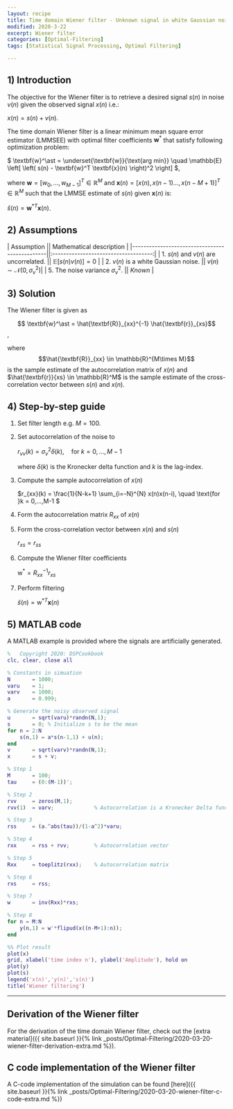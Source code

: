 ```yaml
---
layout: recipe
title: Time domain Wiener filter - Unknown signal in white Gaussian noise (TBD)
modified: 2020-3-22
excerpt: Wiener filter
categories: [Optimal-Filtering]
tags: [Statistical Signal Processing, Optimal Filtering]

---
```


[//]: # "Comment"

## 1) Introduction

The objective for the Wiener filter is to retrieve a desired signal $s(n)$ in noise $v(n)$ given the observed signal $x(n)$ i.e.:

$x(n) = s(n) + v(n).$

The time domain Wiener filter is a linear minimum mean square error estimator (LMMSEE) with optimal filter coefficients $\textbf{w}^\ast$ that satisfy following optimization problem:

$ \textbf{w}^\ast = \underset{\textbf{w}}{\text{arg min}} \quad \mathbb{E} \left[ \left( s(n) - \textbf{w}^T \textbf{x}(n) \right)^2 \right] $,

where $\textbf{w} = [w_0,...,w_{M-1}]^T \in \mathbb{R}^{M}$ and $\textbf{x}(n) = [x(n),x(n-1)...,x(n-M+1)]^T \in \mathbb{R}^{M}$ such that the LMMSE estimate of $s(n)$ given $\textbf{x}(n)$ is:

$\hat{s}(n) = \textbf{w}^{\ast T}\textbf{x}(n)$.



## 2) Assumptions


| Assumption   					 				|| Mathematical description   			| 
|-----------------------------------------------||:------------------------------------:|
| 1. $s(n)$ and $v(n)$ are uncorrelated. 		|| $\mathbb{E}[s(n)v(n)] = 0$ 			|
| 2. $v(n)$ is a white Gaussian noise. 			|| $v(n) \sim \mathcal{N}(0,\sigma_v^2)$|
| 5. The noise variance $\sigma_v^2$. 			|| _Known_ 								|


## 3) Solution

The Wiener filter is given as

$$	\textbf{w}^\ast = \hat{\textbf{R}}_{xx}^{-1} \hat{\textbf{r}}_{xs}$$,

where $$\hat{\textbf{R}}_{xx} \in \mathbb{R}^{M\times M}$$ is the sample estimate of the autocorrelation matrix of $x(n)$ and $\hat{\textbf{r}}{xs} \in \mathbb{R}^M$ is the sample estimate of the cross-correlation vector between $s(n)$ and $x(n)$.


## 4) Step-by-step guide

1. Set filter length e.g. $M=100$.
2. Set autocorrelation of the noise to

	$r_{vv}(k) = \sigma_v^2 \delta (k), \quad \text{for }k = 0,...,M-1$

	where $\delta (k)$ is the Kronecker delta function and $k$ is the lag-index.

4. Compute the sample autocorrelation of $x(n)$

	$r_{xx}(k) = \frac{1}{N-k+1} \sum_{i=-N}^{N} x(n)x(n-i), \quad \text{for }k = 0,...,M-1 $

5. Form the autocorrelation matrix $R_{xx}$ of $x(n)$
6. Form the cross-correlation vector between $x(n)$ and $s(n)$

	$r_{xs} = r_{ss}$

7. Compute the Wiener filter coefficients

	$\text{w}^{\ast} = R_{xx}^{-1}r_{xs}$

8. Perform filtering

	$\hat{s}(n) = \text{w}^{\ast T} \textbf{x}(n)$


## 5) MATLAB code

A MATLAB example is provided where the signals are artificially generated.

```matlab
%   Copyright 2020: DSPCookbook
clc, clear, close all

% Constants in simuation
N       = 1000;
varu    = 1;
varv    = 1000;
a       = 0.999;

% Generate the noisy observed signal
u       = sqrt(varu)*randn(N,1);
s       = 0; % Initialize s to be the mean
for n = 2:N
    s(n,1) = a*s(n-1,1) + u(n);
end
v       = sqrt(varv)*randn(N,1);
x       = s + v;

% Step 1
M       = 100;
tau     = (0:(M-1))';

% Step 2
rvv     = zeros(M,1);
rvv(1)  = varv;             % Autocorrelation is a Kronecker Delta function

% Step 3
rss     = (a.^abs(tau))/(1-a^2)*varu;

% Step 4
rxx     = rss + rvv;        % Autocorrelation vector

% Step 5
Rxx     = toeplitz(rxx);    % Autocorrelation matrix

% Step 6
rxs     = rss;

% Step 7
w       = inv(Rxx)*rxs;

% Step 8
for n = M:N
    y(n,1) = w'*flipud(x((n-M+1):n));
end

%% Plot result
plot(x)
grid, xlabel('time index n'), ylabel('Amplitude'), hold on
plot(y)
plot(s)
legend('x(n)','y(n)','s(n)')
title('Wiener filtering')

```


------

## Derivation of the Wiener filter

For the derivation of the time domain Wiener filter, check out the [extra material]({{ site.baseurl }}{% link _posts/Optimal-Filtering/2020-03-20-wiener-filter-derivation-extra.md %}).



## C code implementation of the Wiener filter

A C-code implementation of the simulation can be found [here]({{ site.baseurl }}{% link _posts/Optimal-Filtering/2020-03-20-wiener-filter-c-code-extra.md %})





